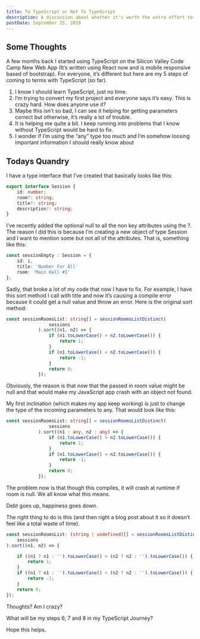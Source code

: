 ```yaml
---
title: To TypeScript or Not To TypeScript
description: A discussion about whether it's worth the extra effort to add TypeScript to a JavaScript...
postDate: September 25, 2019
---
```


## Some Thoughts

A few months back I started using TypeScript on the Silicon Valley Code Camp New Web App (It’s written using React now and is mobile responsive based of bootstrap). For everyone, it’s different but here are my 5 steps of coming to terms with TypeScript (so far).

1. I know I should learn TypeScript, just no time.
2. I’m trying to convert my first project and everyone says it’s easy. This is crazy hard. How does anyone use it?
3. Maybe this isn’t so bad, I can see it helping for getting parameters correct but otherwise, it’s really a lot of trouble.
4. It is helping me quite a bit. I keep running into problems that I know without TypeScript would be hard to fix.
5. I wonder if I’m using the “any” type too much and I’m somehow loosing important information I should really know about

## Todays Quandry

I have a type interface that I’ve created that basically looks like this:

```ts
export interface Session {
    id: number;
    room?: string;
    title?: string;
    description?: string;
}
```

I’ve recently added the optional null to all the non key attributes using the ?. The reason I did this is because I’m creating a new object of type Session and I want to mention some but not all of the attributes. That is, something like this:

```ts
const sessionEmpty : Session = {
    id: i,
    title: 'Number For All'
    room: 'Main Hall #1'
};
```

Sadly, that broke a lot of my code that now I have to fix. For example, I have this sort method I call with title and now it’s causing a compile error because it could get a null value and throw an error. Here is the original sort method:

```ts
const sessionRoomsList: string[] = sessionRoomsListDistinct(
                sessions
            ).sort((n1, n2) => {
                if (n1.toLowerCase() > n2.toLowerCase()) {
                    return 1;
                }
                if (n1.toLowerCase() < n2.toLowerCase()) {
                    return -1;
                }
                return 0;
            });
```

Obviously, the reason is that now that the passed in room value might be null and that would make my JavaScript app crash with an object not found.

My first inclination (which makes my app keep working) is just to change the type of the incoming parameters to any. That would look like this:

```ts
const sessionRoomsList: string[] = sessionRoomsListDistinct(
                sessions
            ).sort((n1 : any, n2 : any) => {
                if (n1.toLowerCase() > n2.toLowerCase()) {
                    return 1;
                }
                if (n1.toLowerCase() < n2.toLowerCase()) {
                    return -1;
                }
                return 0;
            });
```

The problem now is that though this compiles, it will crash at runtime if room is null. We all know what this means.

Debt goes up, happiness goes down.

The right thing to do is this (and then right a blog post about it so it doesn’t feel like a total waste of time).

```ts
const sessionRoomsList: (string | undefined)[] = sessionRoomsListDistinct(
    sessions
).sort((n1, n2) => {

    if ((n1 ? n1 : '').toLowerCase() > (n2 ? n2 : '').toLowerCase()) {
        return 1;
    }
    if ((n1 ? n1 : '').toLowerCase() < (n2 ? n2 : '').toLowerCase()) {
        return -1;
    }
    return 0;
});
```

Thoughts? Am I crazy?

What will be my steps 6, 7 and 8 in my TypeScript Journey?

Hope this helps.
